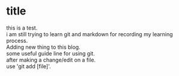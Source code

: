 # title
this is a test.  
i am still trying to learn git and markdown for recording my learning process.  
Adding new thing to this blog.  
some useful guide line for using git.  
after making a change/edit on a file.  
use 'git add [file]'.  

